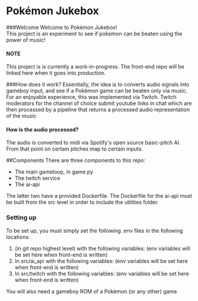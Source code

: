 # Pokémon Jukebox  

###Welcome
Welcome to Pokémon Jukebox!  
This project is an experiment to see if pokemon can be beaten using the power of music!

#### NOTE
This project is is currently a work-in-progress. The front-end repo
will be linked here when it goes into production.  

###How does it work?
Essentially, the idea is to converts audio signals into 
gameboy input, and see if a Pokémon game can be beaten
only via music.
For an enjoyable experience, this was implemented via Twitch.
Twitch moderators for the channel of choice submit youtube links in chat which
are then processed by a pipeline that returns a processed
audio representation of the music  

#### How is the audio processed?
The audio is converted to midi via Spotify's open source basic-pitch
AI. From that point on certain pitches map to certain inputs.
  
##Components
There are three components to this repo:
- The main gameloop, in game.py
- The twitch service
- The ai-api 

The latter two have a provided Dockerfile. The Dockerfile for the ai-api
must be built from the src level in order to include the utilities folder.

### Setting up
To be set up, you must simply set the following .env files in the following locations:
1. (in git repo highest level) with the following variables:
(env variables will be set here when front-end is written)
2. In src/ai_api with the following variables:
(env variables will be set here when front-end is written)
3. In src/twitch with the following variables:
(env variables will be set here when front-end is written)

You will also need a gameboy ROM of a Pokémon (or any other) game

